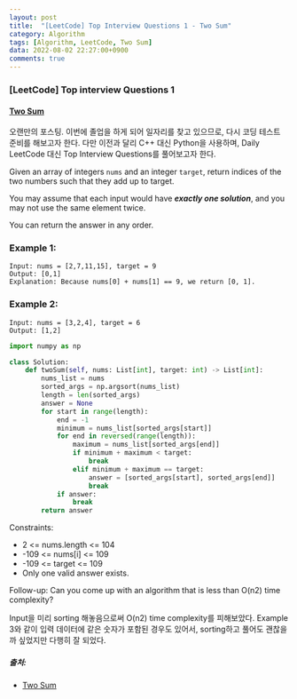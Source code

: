 ```yaml
---
layout: post
title:  "[LeetCode] Top Interview Questions 1 - Two Sum"
category: Algorithm
tags: [Algorithm, LeetCode, Two Sum]
data: 2022-08-02 22:27:00+0900
comments: true  
---
```


### [LeetCode] Top interview Questions 1
#### [Two Sum](https://leetcode.com/problems/two-sum/)

오랜만의 포스팅. 이번에 졸업을 하게 되어 일자리를 찾고 있으므로, 다시 코딩 테스트 준비를 해보고자 한다. 다만 이전과 달리 C++ 대신 Python을 사용하며, Daily LeetCode 대신 Top Interview Questions를 풀어보고자 한다.

Given an array of integers `nums` and an integer `target`, return indices of the two numbers such that they add up to target.

You may assume that each input would have **_exactly one solution_**, and you may not use the same element twice.

You can return the answer in any order.
 

### **Example 1:**
```
Input: nums = [2,7,11,15], target = 9
Output: [0,1]
Explanation: Because nums[0] + nums[1] == 9, we return [0, 1].
```
### **Example 2:**
```
Input: nums = [3,2,4], target = 6
Output: [1,2]
```

``` python
import numpy as np

class Solution:
    def twoSum(self, nums: List[int], target: int) -> List[int]:
        nums_list = nums
        sorted_args = np.argsort(nums_list)
        length = len(sorted_args)
        answer = None
        for start in range(length):
            end = -1
            minimum = nums_list[sorted_args[start]]
            for end in reversed(range(length)):
                maximum = nums_list[sorted_args[end]]
                if minimum + maximum < target:
                    break
                elif minimum + maximum == target:
                    answer = [sorted_args[start], sorted_args[end]]
                    break
            if answer:
                break
        return answer
```

Constraints:

- 2 <= nums.length <= 104
- -109 <= nums[i] <= 109
- -109 <= target <= 109
- Only one valid answer exists.
 

Follow-up: Can you come up with an algorithm that is less than O(n2) time complexity?

Input을 미리 sorting 해놓음으로써 O(n2) time complexity를 피해보았다. Example 3와 같이 입력 데이터에 같은 숫자가 포함된 경우도 있어서, sorting하고 풀어도 괜찮을까 싶었지만 다행히 잘 되었다.

##### 출처:
- [Two Sum](https://leetcode.com/problems/two-sum/)
